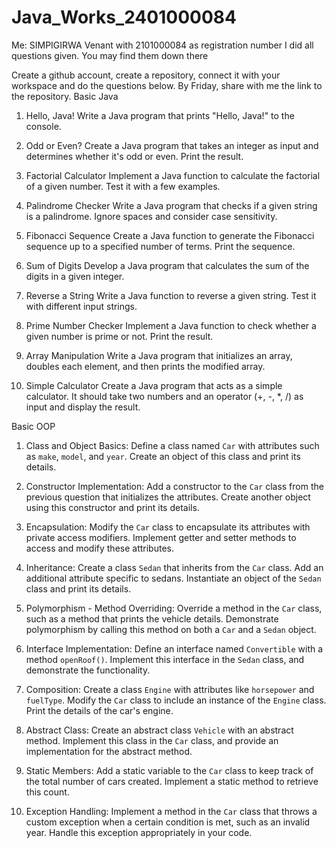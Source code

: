 # Java_Works_2401000084

Me: SIMPIGIRWA Venant with 2101000084 as registration number I did all questions given. You may find them down there

Create a github account, create a repository, connect it with your workspace and do the questions below. By Friday, share with me the link to the repository.
Basic Java
1. Hello, Java!
   Write a Java program that prints "Hello, Java!" to the console.

2. Odd or Even?
   Create a Java program that takes an integer as input and determines whether it's odd or even. Print the result.

3. Factorial Calculator
   Implement a Java function to calculate the factorial of a given number. Test it with a few examples.

4. Palindrome Checker
   Write a Java program that checks if a given string is a palindrome. Ignore spaces and consider case sensitivity.

5. Fibonacci Sequence
   Create a Java function to generate the Fibonacci sequence up to a specified number of terms. Print the sequence.

6. Sum of Digits
   Develop a Java program that calculates the sum of the digits in a given integer.

7. Reverse a String
   Write a Java function to reverse a given string. Test it with different input strings.

8. Prime Number Checker
   Implement a Java function to check whether a given number is prime or not. Print the result.

9. Array Manipulation
   Write a Java program that initializes an array, doubles each element, and then prints the modified array.

10. Simple Calculator
    Create a Java program that acts as a simple calculator. It should take two numbers and an operator (+, -, *, /) as input and display the result.

Basic OOP
1. Class and Object Basics:
   Define a class named `Car` with attributes such as `make`, `model`, and `year`. Create an object of this class and print its details.

2. Constructor Implementation:
   Add a constructor to the `Car` class from the previous question that initializes the attributes. Create another object using this constructor and print its details.

3. Encapsulation:
   Modify the `Car` class to encapsulate its attributes with private access modifiers. Implement getter and setter methods to access and modify these attributes.

4. Inheritance:
   Create a class `Sedan` that inherits from the `Car` class. Add an additional attribute specific to sedans. Instantiate an object of the `Sedan` class and print its details.

5. Polymorphism - Method Overriding:
   Override a method in the `Car` class, such as a method that prints the vehicle details. Demonstrate polymorphism by calling this method on both a `Car` and a `Sedan` object.

6. Interface Implementation:
   Define an interface named `Convertible` with a method `openRoof()`. Implement this interface in the `Sedan` class, and demonstrate the functionality.

7. Composition:
   Create a class `Engine` with attributes like `horsepower` and `fuelType`. Modify the `Car` class to include an instance of the `Engine` class. Print the details of the car's engine.

8. Abstract Class:
   Create an abstract class `Vehicle` with an abstract method. Implement this class in the `Car` class, and provide an implementation for the abstract method.

9. Static Members:
   Add a static variable to the `Car` class to keep track of the total number of cars created. Implement a static method to retrieve this count.

10. Exception Handling:
    Implement a method in the `Car` class that throws a custom exception when a certain condition is met, such as an invalid year. Handle this exception appropriately in your code.

